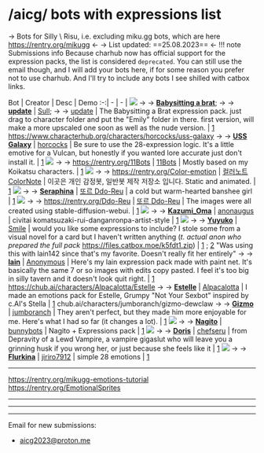 # /aicg/ bots with expressions list
-> Bots for Silly \ Risu, i.e. excluding miku\.gg bots, which are here https://rentry.org/mikugg <-
-> List updated: ==25.08.2023== <-
!!! note Submissions info
    Because charhub now has official support for the expression packs, the list is considered `deprecated`. You can still use the email though, and I will add your bots here, if for some reason you prefer not to use charhub. And I'll try to include any bots I see shilled with catbox links.


Bot | Creator | Desc | Demo
:-:| - | - |
![](https://files.catbox.moe/6o3c5j.png) -> -> [**Babysitting a brat**](https://files.catbox.moe/9jsc8r.rar); -> -> [**update**](https://files.catbox.moe/5nos0x.rar) | [Sull](https://desuarchive.org/g/thread/93278860/#93278995); -> -> [update](https://desuarchive.org/g/thread/93826702#93827363) | The Babysitting a Brat expression pack. just drag to character folder and put the "Emily" folder in there. first version, will make a more upscaled one soon as well as the nude version. | [1](https://files.catbox.moe/be7azb.png)
https://www.characterhub.org/characters/horcocks/uss-galaxy -> -> [**USS Galaxy**](https://files.catbox.moe/fx1i7e.rar) | [horcocks](https://desuarchive.org/g/thread/93288242/#93289674) | Be sure to use the 28-expression logic. It's a little emotive for a Vulcan, but honestly if you wanted lore accurate just don't install it. | [1](https://files.catbox.moe/v6aonw.png)
![](https://files.catbox.moe/9xjpwy.png) -> -> https://rentry.org/11Bots | [11Bots](https://desuarchive.org/g/thread/93278860/#93280525) | Mostly based on my Koikatsu characters. | [1](https://files.catbox.moe/6wwgh3.png)
![](https://files.catbox.moe/zxlwf9.png) -> -> https://rentry.org/Color-emotion | [컬러노트 ColorNote](https://desuarchive.org/g/thread/93464876#93467991) | 이곳은 개인 감정봇, 일반봇 제작 저장소 입니다. Static and animated. | [1](https://files.catbox.moe/lsraw5.jpg)
![](https://files.catbox.moe/rpui42.png) -> -> [**Seraphina**](https://files.catbox.moe/xgw02w.zip) | [또르 Ddo-Reu](https://desuarchive.org/g/thread/93478394#93479837) | a cold but warm-hearted banshee girl | [1](https://files.catbox.moe/6itbus.png)
![](https://files.catbox.moe/8xsbmf.png) -> -> https://rentry.org/Ddo-Reu | [또르 Ddo-Reu](https://desuarchive.org/g/thread/93478394#93479837) | The images were all created using stable-diffusion-webui. | [1](https://files.catbox.moe/2r7idn.png)
![](https://files.catbox.moe/vj9caf.png) -> -> [**Kazumi_Oma**](https://files.catbox.moe/ruz8tf.rar) | [anonaugus](https://desuarchive.org/g/thread/93491072#93491490) | civitai komatsuzaki-rui-danganronpa-artist-style | [1](https://files.catbox.moe/itmrdb.png)
![](https://files.catbox.moe/0cifsh.png) -> -> [**Yuyuko**](https://files.catbox.moe/ynyb7d.zip) | [Smile](https://desuarchive.org/g/thread/93690763#93691787) | would you like some expressions to include? I stole some from a visual novel for a card but I haven't written anything (*t. actual anon who prepared the full pack* https://files.catbox.moe/k5fdt1.zip) | [1](https://files.catbox.moe/24u1u3.png) ; [2](https://files.catbox.moe/ofbjsh.png)
"Was using this with lain142 since that's my favorite. Doesn't really fit her entirely" -> -> [**lain**](https://files.catbox.moe/m42zjp.rar) | [Anonymous](https://desuarchive.org/g/thread/93700733#93701827) | Here's my lain expression pack made with paint net. It's basically the same 7 or so images with edits copy pasted.  I feel it's too big in silly tavern and it doesn't look quit right. | [1](https://files.catbox.moe/59sguk.png)
https://chub.ai/characters/Alpacalotta/Estelle -> -> [**Estelle**](https://files.catbox.moe/d46lty.7z) | [Alpacalotta](https://desuarchive.org/g/thread/94526006/#94527476) | I made an emotions pack for Estelle, Grumpy "Not Your Sexbot" inspired by c\.AI's Stella | [1](https://files.catbox.moe/7pb259.png)
chub.ai/characters/jumboranch/gizmo-dewclaw -> -> [**Gizmo**](https://files.catbox.moe/ompesi.zip) | [jumboranch](https://desuarchive.org/g/thread/94601410#94602737) | They aren't perfect, but they made him more enjoyable for me. Here's what I had so far (it changes a lot). | [1](https://files.catbox.moe/7214kn.png)
![](https://files.catbox.moe/mxj62r.png) -> -> [**Nagito**](https://files.catbox.moe/peaqwz.zip) | [bunnybots](https://desuarchive.org/g/thread/95146903#95147111) | Nagito + Expressions pack | [1](https://files.catbox.moe/6mzivw.png)
![](https://files.catbox.moe/7t2wn6.png) -> -> [**Doris**](https://files.catbox.moe/b4y0mh.zip) | [chefseru](https://desuarchive.org/g/thread/95510492#95511295) | from Depravity of a Lewd Vampire, a vampire gigaslut who will leave you a grinning husk if you wrong her, or just because she feels like it | [1](https://files.catbox.moe/nqfwz7.png)
![](https://files.catbox.moe/25i5bv.png) -> -> [**Flurkina**](https://files.catbox.moe/m04s2m.zip) | [jiriro7912](https://desuarchive.org/g/thread/95569412#95570991) | simple 28 emotions | [1](https://files.catbox.moe/oo3p0k.png)


***
https://rentry.org/mikugg-emotions-tutorial
https://rentry.org/EmotionalSprites

***
***
***
Email for new submissions:
- aicg2023@proton.me